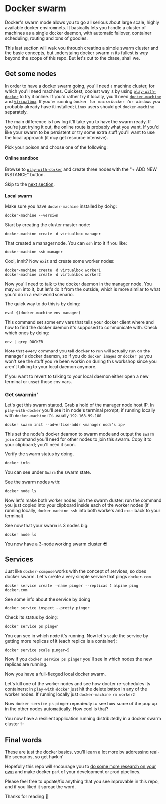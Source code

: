 # Docker swarm

Docker's swarm mode allows you to go all serious about large scale, highly available docker enviromnets. It basically lets you handle a cluster of machines as a single docker daemon, with automatic failover, container scheduling, routing and tons of goodies.

This last section will walk you through creating a simple swarm cluster and the basic concepts, but understaing docker swarm in its fullest is *way* beyond the scope of this repo. But let's cut to the chase, shall we.

## Get some nodes

In order to have a docker swarm going, you'll need a machine cluster, for which you'll need machines. Quickest, coolest way is by using [`play-with-docker`](http://play-with-docker.com/) to try it online. If you'd rather try it locally, you'll need [`docker-machine`](https://docs.docker.com/machine/) and [`Virtualbox`](https://www.virtualbox.org/). If you're running `Docker for mac` or `Docker for windows` you probably already have it installed; `Linux` users should get `docker-machine` separately.

The main difference is how log it'll take you to have the swarm ready. If you're just trying it out, the online route is probably what you want. If you'd like your swarm to be persistent or try some extra stuff you'll want to use the local approach (it may get resource intensive).

Pick your poison and choose one of the following:

#### Online sandbox

Browse to [`play-with-docker`](http://play-with-docker.com/) and create three nodes with the "+ ADD NEW INSTANCE" button.

Skip to the [next section](https://github.com/gvilarino/docker-workshop/tree/master/4-docker-swarm#get-swarmin).

#### Local swarm

Make sure you have `docker-machine` installed by doing:

```
docker-machine --version
```

Start by creating the cluster master node:

```
docker-machine create -d virtualbox manager
```

That created a manager node. You can `ssh` into it if you like:

```
docker-machine ssh manager
```

Cool, innit? Now `exit` and create some worker nodes:

```
docker-machine create -d virtualbox worker1
docker-machine create -d virtualbox worker2
```

Now you'll need to talk to the docker daemon in the manager node. You may `ssh` into it, but let's do it from the outside, which is more similar to what you'd do in a real-world scenario.

The quick way to do this is by doing:

```
eval $(docker-machine env manager)
```

This command set some env vars that tells your docker client where and how to find the docker daemon it's supposed to communicate with. Check which ones by doing:

```
env | grep DOCKER
```

Note that every command you tell docker to run will actually run on the manager's docker daemon, so if you do `docker images` or `docker ps` you won't see the stuff you've been workin on during this workshop since you aren't talking to your local daemon anymore.

If you want to revert to talking to your local daemon either open a new terminal or `unset` those env vars.

### Get swarmin'

Let's get this swarm started. Grab a hold of the manager node host IP. In `play-with-docker` you'll see it in node's terminal prompt; if running locally with `docker-machine` it's usually `192.168.99.100`

```
docker swarm init --advertise-addr <manager node's ip>
```

This set the node's docker deamon to swarm mode and output the `swarm join` command you'll need for other nodes to join this swarm. Copy it to your clipboard; you'll need it soon.

Verify the swarm status by doing.

```
docker info
```

You can see under `Swarm` the swarm state.

See the swarm nodes with:

```
docker node ls
```

Now let's make both worker nodes join the swarm cluster: run the command you just copied into your clipboard inside each of the worker nodes (if running locally, `docker-machine ssh` into both workers and `exit` back to your terminal)

See now that your swarm is 3 nodes big:

```
docker node ls
```

You now have a 3-node working swarm cluster 😎

## Services

Just like `docker-compose` works with the concept of services, so does docker swarm. Let's create a very simple service that pings `docker.com`

```
docker service create --name pinger --replicas 1 alpine ping docker.com
```

See some info about the service by doing

```
docker service inspect --pretty pinger
```

Check its status by doing:

```
docker service ps pinger
```

You can see in which node it's running. Now let's scale the service by getting more replicas of it (each replica is a container):

```
docker service scale pinger=5
```

Now if you `docker service ps pinger` you'll see in which nodes the new replicas are running.

Now you have a full-fledged local docker swarm.

Let's kill one of the worker nodes and see how docker re-schedules its containers: in `play-with-docker` just hit the delete button in any of the worker nodes. If running locally just `docker-machine rm worker2`

Now `docker service ps pinger` repeatedly to see how some of the pop up in the other nodes automatically. How cool is that?

You now have a resilient application running distributedly in a docker swarm cluster ✨

## Final words

These are just the docker basics, you'll learn a lot more by addressing real-life scenarios, so get hackin'

Hopefully this repo will encourage you to [do some more research on your own](https://docs.docker.com) and make docker part of your development or prod pipelines.

Please feel free to update/fix anything that you see improvable in this repo, and if you liked it spread the word.

Thanks for reading 🙇

